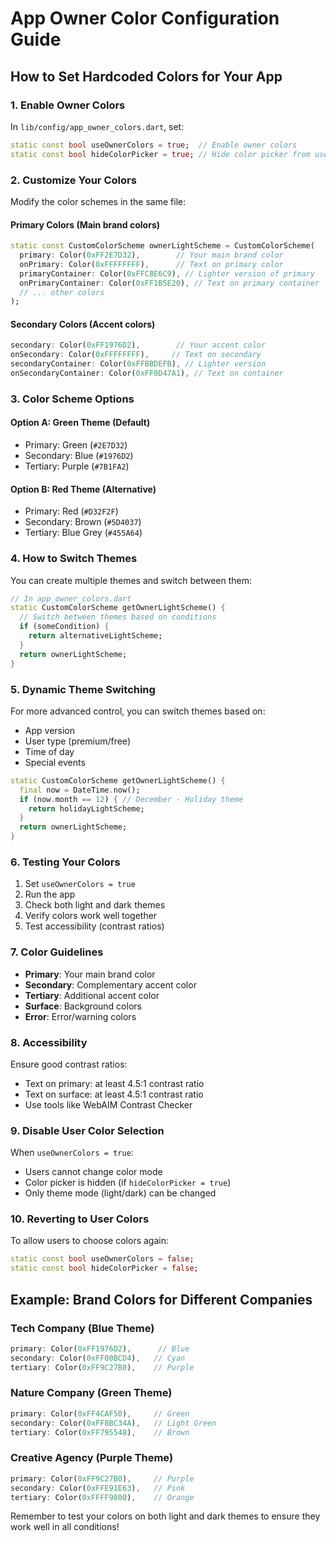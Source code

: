 # App Owner Color Configuration Guide

## How to Set Hardcoded Colors for Your App

### 1. **Enable Owner Colors**
In `lib/config/app_owner_colors.dart`, set:
```dart
static const bool useOwnerColors = true;  // Enable owner colors
static const bool hideColorPicker = true; // Hide color picker from users
```

### 2. **Customize Your Colors**
Modify the color schemes in the same file:

#### **Primary Colors** (Main brand colors)
```dart
static const CustomColorScheme ownerLightScheme = CustomColorScheme(
  primary: Color(0xFF2E7D32),        // Your main brand color
  onPrimary: Color(0xFFFFFFFF),      // Text on primary color
  primaryContainer: Color(0xFFC8E6C9), // Lighter version of primary
  onPrimaryContainer: Color(0xFF1B5E20), // Text on primary container
  // ... other colors
);
```

#### **Secondary Colors** (Accent colors)
```dart
secondary: Color(0xFF1976D2),        // Your accent color
onSecondary: Color(0xFFFFFFFF),     // Text on secondary
secondaryContainer: Color(0xFFBBDEFB), // Lighter version
onSecondaryContainer: Color(0xFF0D47A1), // Text on container
```

### 3. **Color Scheme Options**

#### **Option A: Green Theme** (Default)
- Primary: Green (`#2E7D32`)
- Secondary: Blue (`#1976D2`)
- Tertiary: Purple (`#7B1FA2`)

#### **Option B: Red Theme** (Alternative)
- Primary: Red (`#D32F2F`)
- Secondary: Brown (`#5D4037`)
- Tertiary: Blue Grey (`#455A64`)

### 4. **How to Switch Themes**
You can create multiple themes and switch between them:

```dart
// In app_owner_colors.dart
static CustomColorScheme getOwnerLightScheme() {
  // Switch between themes based on conditions
  if (someCondition) {
    return alternativeLightScheme;
  }
  return ownerLightScheme;
}
```

### 5. **Dynamic Theme Switching**
For more advanced control, you can switch themes based on:
- App version
- User type (premium/free)
- Time of day
- Special events

```dart
static CustomColorScheme getOwnerLightScheme() {
  final now = DateTime.now();
  if (now.month == 12) { // December - Holiday theme
    return holidayLightScheme;
  }
  return ownerLightScheme;
}
```

### 6. **Testing Your Colors**
1. Set `useOwnerColors = true`
2. Run the app
3. Check both light and dark themes
4. Verify colors work well together
5. Test accessibility (contrast ratios)

### 7. **Color Guidelines**
- **Primary**: Your main brand color
- **Secondary**: Complementary accent color
- **Tertiary**: Additional accent color
- **Surface**: Background colors
- **Error**: Error/warning colors

### 8. **Accessibility**
Ensure good contrast ratios:
- Text on primary: at least 4.5:1 contrast ratio
- Text on surface: at least 4.5:1 contrast ratio
- Use tools like WebAIM Contrast Checker

### 9. **Disable User Color Selection**
When `useOwnerColors = true`:
- Users cannot change color mode
- Color picker is hidden (if `hideColorPicker = true`)
- Only theme mode (light/dark) can be changed

### 10. **Reverting to User Colors**
To allow users to choose colors again:
```dart
static const bool useOwnerColors = false;
static const bool hideColorPicker = false;
```

## Example: Brand Colors for Different Companies

### **Tech Company (Blue Theme)**
```dart
primary: Color(0xFF1976D2),      // Blue
secondary: Color(0xFF00BCD4),   // Cyan
tertiary: Color(0xFF9C27B0),    // Purple
```

### **Nature Company (Green Theme)**
```dart
primary: Color(0xFF4CAF50),     // Green
secondary: Color(0xFF8BC34A),   // Light Green
tertiary: Color(0xFF795548),    // Brown
```

### **Creative Agency (Purple Theme)**
```dart
primary: Color(0xFF9C27B0),     // Purple
secondary: Color(0xFFE91E63),   // Pink
tertiary: Color(0xFFFF9800),    // Orange
```

Remember to test your colors on both light and dark themes to ensure they work well in all conditions!
